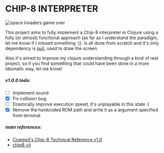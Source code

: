 # CHIP-8 INTERPRETER

![space invaders game over](https://raw.githubusercontent.com/ghikio/chip-8/master/.extras/readme-main-image.png)

This project aims to fully implement a Chip-8 interpreter in Clojure using a fully (or almost) functional approach (as far as I understand the paradigm, let me know if I missed something :)). Is all done from scratch and it's only dependency is [quil](https://github.com/quil/quil), used to draw the screen. 

Also it's aimed to improve my clojure understanding through a kind of real project, so if you find something that could have been done in a more idiomatic way, let me know!

##### v1.0.0 todo:

* [ ] Implement sound
* [x] Fix collision bug
* [ ] Drastically improve execution speed, it's unplayable in this state :(
* [x] Remove the hardcoded ROM path and write it as a argument specified from terminal

##### main references:

- [Cowgod's Chip-8 Technical Reference v1.0](http://devernay.free.fr/hacks/chip8/C8TECH10.HTM#2.1)
- [chip8-clj](https://github.com/cesarolea/chip8-clj)
